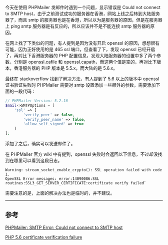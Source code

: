 今天在使用 PHPMailer 发邮件时遇到一个问题，显示错误是 Could not connect to SMTP host，由于之前测试成功的服务器在香港，网站上线之后转到大陆服务器了，而且 smtp 的服务器也是在香港，所以以为是服务器的原因，但是在服务器上 ping smtp 服务器是有反应的，所以应该并不是不能连接 smtp 服务器的原因。

在网上找了下类似的问题，有人提到是因为没有开启 openssl 的原因，想想很有可能，因为正好使用的是 465 ssl 端口，但查看了下，发现 openssl 已经开启了，再对比下香港服务器的 PHP 配置信息，发现大陆服务器的设置中多了两个参数，分别是 openssl.cafile 和 openssl.capath，而这两个值是空的，再对比下版本，香港服务器的 PHP 版本是 5.5.x，而大陆的是 5.6.x。

最终在 stackoverflow 找到了解决方法，有人提到了 5.6 以上的版本中 openssl 证书验证失败时 PHPMailer 需要对 smtp 设置添加一些额外的参数，需要添加下面的一段代码：

```php
// PHPMailer Version: 5.2.16
$mail->SMTPOptions = [
	'ssl' => [
		'verify_peer' => false,
		'verify_peer_name' => false,
		'allow_self_signed' => true
	]
];
```

添加了之后，确实可以发送邮件了。

在 PHPMailer 官方 wiki 中有提到，openssl 失败时会返回以下信息，不过却没找到在哪里可以看到这段日志。

```
Warning: stream_socket_enable_crypto(): SSL operation failed with code 1.
OpenSSL Error messages: error:14090086:SSL routines:SSL3_GET_SERVER_CERTIFICATE:certificate verify failed`
```

需要注意的是，上面的解决办法也是临时的，并不建议。

---

## 参考

[PHPMailer: SMTP Error: Could not connect to SMTP host](https://stackoverflow.com/questions/3477766/phpmailer-smtp-error-could-not-connect-to-smtp-host#answer-36405556)

[PHP 5.6 certificate verification failure](https://github.com/PHPMailer/PHPMailer/wiki/Troubleshooting#php-56-certificate-verification-failure)